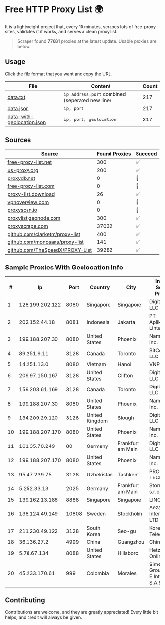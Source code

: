 
# Free HTTP Proxy List 🌍

It is a lightweight project that, every 10 minutes, scrapes lots of free-proxy sites, validates if it works, and serves a clean proxy list.


> Scraper found **77681** proxies at the latest update. Usable proxies are below.

## Usage

Click the file format that you want and copy the URL.


|File|Content|Count|
|----|-------|-----|
|[data.txt](https://raw.githubusercontent.com/themiralay/Proxy-List-World/master/data.txt)|`ip_address:port` combined (seperated new line)|217|
|[data.json](https://raw.githubusercontent.com/themiralay/Proxy-List-World/master/data.json)|`ip, port`|217|
|[data-with-geolocation.json](https://raw.githubusercontent.com/themiralay/Proxy-List-World/master/data-with-geolocation.json)|`ip, port, geolocation`|217|

## Sources

|Source|Found Proxies|Succeed|
|------|-------------|-------|
|[free-proxy-list.net](https://free-proxy-list.net)|300|✅|
|[us-proxy.org](https://www.us-proxy.org)|200|✅|
|[proxydb.net](http://proxydb.net)|0|🚫|
|[free-proxy-list.com](https://free-proxy-list.com/?page=&port=&type%5B%5D=http&type%5B%5D=https&up_time=0&search=Search)|0|🚫|
|[proxy-list.download](https://www.proxy-list.download/HTTP)|26|✅|
|[vpnoverview.com](https://vpnoverview.com/privacy/anonymous-browsing/free-proxy-servers)|0|🚫|
|[proxyscan.io](https://www.proxyscan.io)|0|🚫|
|[proxylist.geonode.com](https://proxylist.geonode.com/api/proxy-list?limit=300&page=1&sort_by=lastChecked&sort_type=desc&protocols=http,https)|300|✅|
|[proxyscrape.com](https://api.proxyscrape.com/v2/?request=displayproxies&protocol=http&timeout=10000&country=all&ssl=all&anonymity=all)|37032|✅|
|[github.com/clarketm/proxy-list](https://raw.githubusercontent.com/clarketm/proxy-list/master/proxy-list-raw.txt)|400|✅|
|[github.com/monosans/proxy-list](https://raw.githubusercontent.com/monosans/proxy-list/main/proxies/http.txt)|141|✅|
|[github.com/TheSpeedX/PROXY-List](https://raw.githubusercontent.com/TheSpeedX/PROXY-List/master/http.txt)|39282|✅|


## Sample Proxies With Geolocation Info

|#|Ip|Port|Country|City|Internet Service Provider|
|-|--|----|-------|----|-------------------------|
|1|128.199.202.122|8080|Singapore|Singapore|DigitalOcean, LLC|
|2|202.152.44.18|8081|Indonesia|Jakarta|PT Aplikanusa Lintasarta|
|3|199.188.207.30|8080|United States|Phoenix|Namecheap, Inc.|
|4|89.251.9.11|3128|Canada|Toronto|BitCommand LLC|
|5|14.251.13.0|8080|Vietnam|Hanoi|VNPT|
|6|209.97.150.167|3128|United States|Clifton|DigitalOcean, LLC|
|7|159.203.61.169|3128|Canada|Toronto|DigitalOcean, LLC|
|8|199.188.207.30|8080|United States|Phoenix|Namecheap, Inc.|
|9|134.209.29.120|3128|United Kingdom|Slough|DigitalOcean, LLC|
|10|199.188.207.170|8080|United States|Phoenix|Namecheap, Inc.|
|11|161.35.70.249|80|Germany|Frankfurt am Main|DigitalOcean, LLC|
|12|199.188.207.170|8080|United States|Phoenix|Namecheap, Inc.|
|13|95.47.239.75|3128|Uzbekistan|Tashkent|PRO DATA-TECH Ltd.|
|14|5.252.33.13|2025|Germany|Frankfurt am Main|StormWall s.r.o.|
|15|139.162.13.186|8888|Singapore|Singapore|LINODE|
|16|138.124.49.149|10808|Sweden|Stockholm|Aeza International LTD|
|17|211.230.49.122|3128|South Korea|Seo-gu|Korea Telecom|
|18|36.136.27.2|4999|China|Guangzhou|China Mobile|
|19|5.78.67.134|8088|United States|Hillsboro|Hetzner Online GmbH|
|20|45.233.170.61|999|Colombia|Morales|Simect Group Redes E Internet S.A.S|



## Contributing

Contributions are welcome, and they are greatly appreciated! Every
little bit helps, and credit will always be given.

